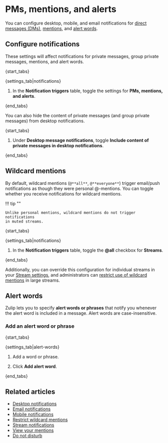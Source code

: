# PMs, mentions, and alerts

You can configure desktop, mobile, and email notifications for
[direct messages (DMs)](/help/direct-messages),
[mentions](/help/mention-a-user-or-group), and [alert
words](#alert-words).

## Configure notifications

These settings will affect notifications for private messages, group
private messages, mentions, and alert words.

{start_tabs}

{settings_tab|notifications}

1. In the **Notification triggers** table, toggle the settings for **PMs, mentions, and alerts**.

{end_tabs}

You can also hide the content of private messages (and group private
messages) from desktop notifications.

{start_tabs}

1. Under **Desktop message notifications**, toggle
**Include content of private messages in desktop notifications**.

{end_tabs}

## Wildcard mentions

By default, wildcard mentions (`@**all**`, `@**everyone**`) trigger
email/push notifications as though they were personal @-mentions.  You
can toggle whether you receive notifications for wildcard mentions.

!!! tip ""

    Unlike personal mentions, wildcard mentions do not trigger notifications
    in muted streams.

{start_tabs}

{settings_tab|notifications}

1.  In the **Notification triggers** table, toggle the **@all** checkbox for **Streams**.

{end_tabs}

Additionally, you can override this configuration for individual
streams in your [Stream settings](/help/stream-notifications), and
administrators can [restrict use of wildcard
mentions](/help/restrict-wildcard-mentions) in large streams.

## Alert words

Zulip lets you to specify **alert words or phrases** that notify you whenever
the alert word is included in a message. Alert words are case-insensitive.

### Add an alert word or phrase

{start_tabs}

{settings_tab|alert-words}

1. Add a word or phrase.

1. Click **Add alert word**.

{end_tabs}

## Related articles

* [Desktop notifications](/help/desktop-notifications)
* [Email notifications](/help/email-notifications)
* [Mobile notifications](/help/mobile-notifications)
* [Restrict wildcard mentions](/help/restrict-wildcard-mentions)
* [Stream notifications](/help/stream-notifications)
* [View your mentions](/help/view-your-mentions)
* [Do not disturb](/help/do-not-disturb)
